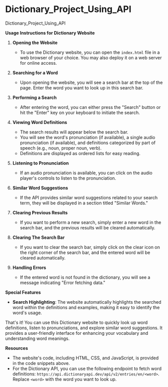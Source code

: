 # Dictionary_Project_Using_API
Dictionary_Project_Using_API


**Usage Instructions for Dictionary Website**

1. **Opening the Website**
   - To use the Dictionary website, you can open the `index.html` file in a web browser of your choice. You may also deploy it on a web server for online access.

2. **Searching for a Word**
   - Upon opening the website, you will see a search bar at the top of the page. Enter the word you want to look up in this search bar.

3. **Performing a Search**
   - After entering the word, you can either press the "Search" button or hit the "Enter" key on your keyboard to initiate the search.

4. **Viewing Word Definitions**
   - The search results will appear below the search bar.
   - You will see the word's pronunciation (if available), a single audio pronunciation (if available), and definitions categorized by part of speech (e.g., noun, proper noun, verb).
   - Definitions are displayed as ordered lists for easy reading.

5. **Listening to Pronunciation**
   - If an audio pronunciation is available, you can click on the audio player's controls to listen to the pronunciation.

6. **Similar Word Suggestions**
   - If the API provides similar word suggestions related to your search term, they will be displayed in a section titled "Similar Words."

7. **Clearing Previous Results**
   - If you want to perform a new search, simply enter a new word in the search bar, and the previous results will be cleared automatically.
     
8. **Clearing The Search Bar**
   - If you want to clear the search bar, simply click on the clear icon on the right corner of the search bar, and the entered word will be cleared automatically.
     
9. **Handling Errors**
   - If the entered word is not found in the dictionary, you will see a message indicating "Error fetching data."

**Special Features**

- **Search Highlighting**: The website automatically highlights the searched word within the definitions and examples, making it easy to identify the word's usage.

That's it! You can use this Dictionary website to quickly look up word definitions, listen to pronunciations, and explore similar word suggestions. It provides a user-friendly interface for enhancing your vocabulary and understanding word meanings.

**Resources**

- The website's code, including HTML, CSS, and JavaScript, is provided in the code snippets above.
- For the Dictionary API, you can use the following endpoint to fetch word definitions: `https://api.dictionaryapi.dev/api/v2/entries/en/<word>`. Replace `<word>` with the word you want to look up.

 
